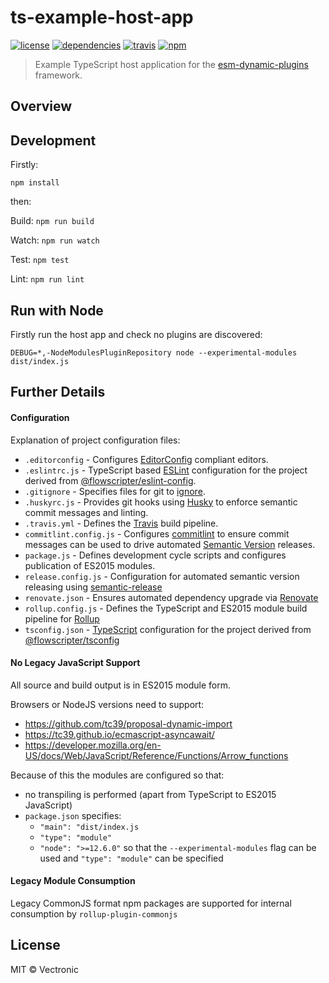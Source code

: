 # ts-example-host-app
[![license](https://img.shields.io/github/license/flowscripter/ts-example-host-app.svg)](https://github.com/flowscripter/ts-example-host-app/blob/master/LICENSE.md)
[![dependencies](https://img.shields.io/david/flowscripter/ts-example-host-app.svg)](https://david-dm.org/flowscripter/ts-example-host-app)
[![travis](https://api.travis-ci.com/flowscripter/ts-example-host-app.svg)](https://travis-ci.com/flowscripter/ts-example-host-app)
[![npm](https://img.shields.io/npm/v/@flowscripter/ts-example-host-app.svg)](https://www.npmjs.com/package/@flowscripter/ts-example-host-app)

> Example TypeScript host application for the [esm-dynamic-plugins](https://github.com/flowscripter/esm-dynamic-plugins) framework.

## Overview

## Development

Firstly: 

```
npm install
```

then:

Build: `npm run build`

Watch: `npm run watch`

Test: `npm test`

Lint: `npm run lint`

## Run with Node

Firstly run the host app and check no plugins are discovered:
 
    DEBUG=*,-NodeModulesPluginRepository node --experimental-modules dist/index.js

## Further Details

#### Configuration
Explanation of project configuration files:

* `.editorconfig` - Configures [EditorConfig](https://editorconfig.org) compliant editors.
* `.eslintrc.js` - TypeScript based [ESLint](https://eslint.org) configuration for the project derived from [@flowscripter/eslint-config](https://www.npmjs.com/package/@flowscripter/eslint-config).
* `.gitignore` - Specifies files for git to [ignore](https://git-scm.com/docs/gitignore).
* `.huskyrc.js` - Provides git hooks using [Husky](https://github.com/typicode/husky) to enforce semantic commit messages and linting.   
* `.travis.yml` - Defines the [Travis](https://travis-ci.com) build pipeline.
* `commitlint.config.js` - Configures [commitlint](https://conventional-changelog.github.io/commitlint) to ensure commit messages can be used to drive automated [Semantic Version](https://semver.org) releases.
* `package.js` - Defines development cycle scripts and configures publication of ES2015 modules. 
* `release.config.js` - Configuration for automated semantic version releasing using [semantic-release](https://semantic-release.gitbook.io/semantic-release/)
* `renovate.json` - Ensures automated dependency upgrade via [Renovate](https://renovatebot.com)
* `rollup.config.js` - Defines the TypeScript and ES2015 module build pipeline for [Rollup](https://rollupjs.org/guide/en)
* `tsconfig.json` - [TypeScript](https://www.typescriptlang.org) configuration for the project derived from [@flowscripter/tsconfig](https://www.npmjs.com/package/@flowscripter/tsconfig)

#### No Legacy JavaScript Support

All source and build output is in ES2015 module form. 

Browsers or NodeJS versions need to support:

* https://github.com/tc39/proposal-dynamic-import
* https://tc39.github.io/ecmascript-asyncawait/
* https://developer.mozilla.org/en-US/docs/Web/JavaScript/Reference/Functions/Arrow_functions

Because of this the modules are configured so that:
 
* no transpiling is performed (apart from TypeScript to ES2015 JavaScript)
* `package.json` specifies:
    * `"main": "dist/index.js`
    * `"type": "module"`
    * `"node": ">=12.6.0"` so that the `--experimental-modules` flag can be used and `"type": "module"` can be specified

#### Legacy Module Consumption
 
Legacy CommonJS format npm packages are supported for internal consumption by `rollup-plugin-commonjs`

## License

MIT © Vectronic

